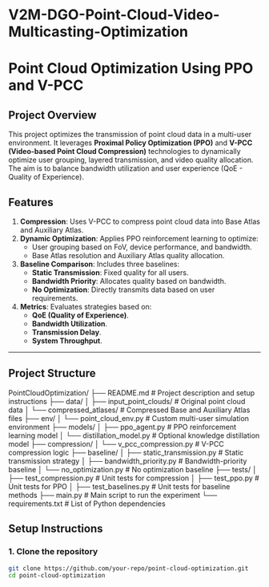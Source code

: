 # V2M-DGO-Point-Cloud-Video-Multicasting-Optimization
# **Point Cloud Optimization Using PPO and V-PCC**

## **Project Overview**
This project optimizes the transmission of point cloud data in a multi-user environment. It leverages **Proximal Policy Optimization (PPO)** and **V-PCC (Video-based Point Cloud Compression)** technologies to dynamically optimize user grouping, layered transmission, and video quality allocation. The aim is to balance bandwidth utilization and user experience (QoE - Quality of Experience).

## **Features**
1. **Compression**: Uses V-PCC to compress point cloud data into Base Atlas and Auxiliary Atlas.
2. **Dynamic Optimization**: Applies PPO reinforcement learning to optimize:
   - User grouping based on FoV, device performance, and bandwidth.
   - Base Atlas resolution and Auxiliary Atlas quality allocation.
3. **Baseline Comparison**: Includes three baselines:
   - **Static Transmission**: Fixed quality for all users.
   - **Bandwidth Priority**: Allocates quality based on bandwidth.
   - **No Optimization**: Directly transmits data based on user requirements.
4. **Metrics**: Evaluates strategies based on:
   - **QoE (Quality of Experience)**.
   - **Bandwidth Utilization**.
   - **Transmission Delay**.
   - **System Throughput**.

---

## **Project Structure**
PointCloudOptimization/
├── README.md                       # Project description and setup instructions
├── data/
│   ├── input_point_clouds/         # Original point cloud data
│   └── compressed_atlases/         # Compressed Base and Auxiliary Atlas files
├── env/
│   └── point_cloud_env.py          # Custom multi-user simulation environment
├── models/
│   ├── ppo_agent.py                # PPO reinforcement learning model
│   └── distillation_model.py       # Optional knowledge distillation model
├── compression/
│   └── v_pcc_compression.py        # V-PCC compression logic
├── baseline/
│   ├── static_transmission.py      # Static transmission strategy
│   ├── bandwidth_priority.py       # Bandwidth-priority baseline
│   └── no_optimization.py          # No optimization baseline
├── tests/
│   ├── test_compression.py         # Unit tests for compression
│   ├── test_ppo.py                 # Unit tests for PPO
│   ├── test_baselines.py           # Unit tests for baseline methods
├── main.py                         # Main script to run the experiment
└── requirements.txt                # List of Python dependencies

## **Setup Instructions**

### 1. Clone the repository
```bash
git clone https://github.com/your-repo/point-cloud-optimization.git
cd point-cloud-optimization



